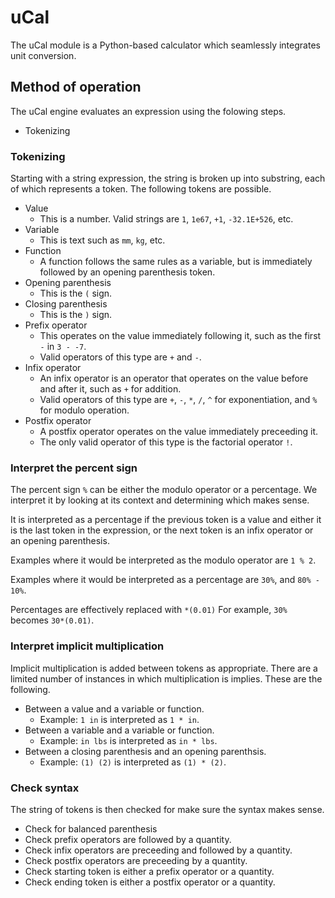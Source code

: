 # uCal

The uCal module is a Python-based calculator which seamlessly integrates unit conversion.


## Method of operation

The uCal engine evaluates an expression using the folowing steps.
* Tokenizing


### Tokenizing

Starting with a string expression, the string is broken up into substring, each of which represents a token.  The following tokens are possible.
* Value
  * This is a number.  Valid strings are `1`, `1e67`, `+1`, `-32.1E+526`, etc.
* Variable
  * This is text such as `mm`, `kg`, etc.
* Function
  * A function follows the same rules as a variable, but is immediately followed by an opening parenthesis token.
* Opening parenthesis
  * This is the `(` sign.
* Closing parenthesis
  * This is the `)` sign.
* Prefix operator
  * This operates on the value immediately following it, such as the first `-` in `3 - -7`.
  * Valid operators of this type are `+` and `-`.
* Infix operator
  * An infix operator is an operator that operates on the value before and after it, such as `+` for addition.
  * Valid operators of this type are `+`, `-`, `*`, `/`, `^` for exponentiation, and `%` for modulo operation.
* Postfix operator
  * A postfix operator operates on the value immediately preceeding it.
  * The only valid operator of this type is the factorial operator `!`.


### Interpret the percent sign

The percent sign `%` can be either the modulo operator or a percentage.  We interpret it by looking at its context and determining which makes sense.

It is interpreted as a percentage if the previous token is a value and either it is the last token in the expression, or the next token is an infix operator or an opening parenthesis.

Examples where it would be interpreted as the modulo operator are `1 % 2`.

Examples where it would be interpreted as a percentage are `30%`, and `80% - 10%`.

Percentages are effectively replaced with `*(0.01)`  For example, `30%` becomes `30*(0.01)`. 

### Interpret implicit multiplication

Implicit multiplication is added between tokens as appropriate.  There are a limited number of instances in which multiplication is implies.  These are the following.

* Between a value and a variable or function.
  * Example: `1 in` is interpreted as `1 * in`.
* Between a variable and a variable or function.
  * Example: `in lbs` is interpreted as `in * lbs`.
* Between a closing parenthesis and an opening parenthsis.
  * Example: `(1) (2)` is interpreted as `(1) * (2)`.


### Check syntax

The string of tokens is then checked for make sure the syntax makes sense.

* Check for balanced parenthesis
* Check prefix operators are followed by a quantity.
* Check infix operators are preceeding and followed by a quantity.
* Check postfix operators are preceeding by a quantity.
* Check starting token is either a prefix operator or a quantity.
* Check ending token is either a postfix operator or a quantity.
